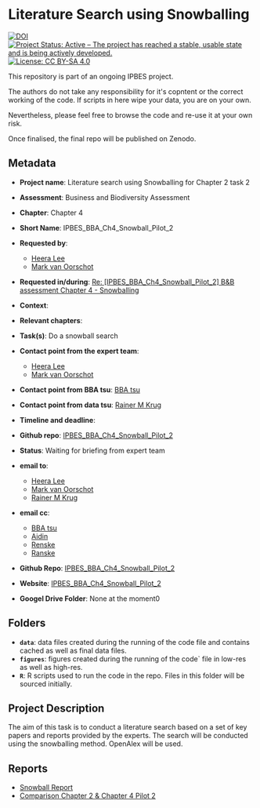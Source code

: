 # Literature Search using Snowballing

[![DOI](https://zenodo.org/badge/DOI/99.9999/zenodo.9999999.svg)](https://doi.org/99.9999/zenodo.9999999)
[![Project Status: Active – The project has reached a stable, usable state and is being actively developed.](https://www.repostatus.org/badges/latest/active.svg)](https://www.repostatus.org/#active)
[![License: CC BY-SA 4.0](https://img.shields.io/badge/License-CC_BY_4.0-lightgrey.svg)](https://creativecommons.org/licenses/by/4.0/)

This repository is part of an ongoing IPBES project.

The authors do not take any responsibility for it's copntent or the correct working of the code. If scripts in here wipe your data, you are on your own.

Nevertheless, please feel free to browse the code and re-use it at your own risk.

Once finalised, the final repo will be published on Zenodo.

## Metadata

- **Project name**: Literature search using Snowballing for Chapter 2 task 2
- **Assessment**: Business and Biodiversity Assessment
- **Chapter**: Chapter 4
- **Short Name**: IPBES_BBA_Ch4_Snowball_Pilot_2

- **Requested by**:
  - [Heera Lee](mailto:hrlee1202@gmail.com)
  - [Mark van Oorschot](mailto:Mark.vanOorschot@pbl.nl)

- **Requested in/during**: [Re: [IPBES_BBA_Ch4_Snowball_Pilot_2] B&B assessment Chapter 4 - Snowballing](message://%3c4f669520-6e7b-4685-8ac8-b38afd1d0ca9@senckenberg.de%3e)

- **Context**:
- **Relevant chapters**:
- **Task(s)**: Do a snowball search
- **Contact point from the expert team**:
  - [Heera Lee](mailto:hrlee1202@gmail.com)
  - [Mark van Oorschot](mailto:Mark.vanOorschot@pbl.nl)
- **Contact point from BBA tsu**: [BBA tsu](mailto:tsu.bizbiodiversity@gmail.com)
- **Contact point from data tsu**: [Rainer M Krug](mailto:Rainer@krugs.de)
- **Timeline and deadline**:
- **Github repo**: [IPBES_BBA_Ch4_Snowball_Pilot_2](https://github.com/rkrug/IPBES_BBA_Ch4_Snowball_Pilot_2)
- **Status**: Waiting for briefing from expert team

- **email to**:
  - [Heera Lee](mailto:hrlee1202@gmail.com)
  - [Mark van Oorschot](mailto:Mark.vanOorschot@pbl.nl)
  - [Rainer M Krug](mailto:Rainer@krugs.de)

- **email cc**:
  - [BBA tsu](mailto:tsu.bizbiodiversity@gmail.com)
  - [Aidin](mailto:Aidin.Niamir@Senckenberg.de)
  - [Renske](mailto:Renske.Gudde@Senckenberg.de)
  - [Ranske](mailto:Renske.Gudde@Senckenberg.de)

- **Github Repo**: [IPBES_BBA_Ch4_Snowball_Pilot_2](https://github.com/rkrug/IPBES_BBA_Ch4_Snowball_Pilot_2)
- **Website**: [IPBES_BBA_Ch4_Snowball_Pilot_2](https://rkrug.github.io/IPBES_BBA_Ch4_Snowball_Pilot_2/)
- **Googel Drive Folder**: None at the moment0

## Folders

- **`data`**: data files created during the running of the code file and contains cached as well as final data files.
- **`figures`**: figures created during the running of the code` file in low-res as well as high-res.
- **`R`**: R scripts used to run the code in the repo. Files in this folder will be sourced initially.

## Project Description

The aim of this task is to conduct a literature search based on a set of key papers and reports provided by the experts. The search will be conducted using the snowballing method. OpenAlex will be used.

## Reports

- [Snowball Report](snowball.html)
- [Comparison Chapter 2 & Chapter 4 Pilot 2](comparison_ch2_ch4_2.html)
